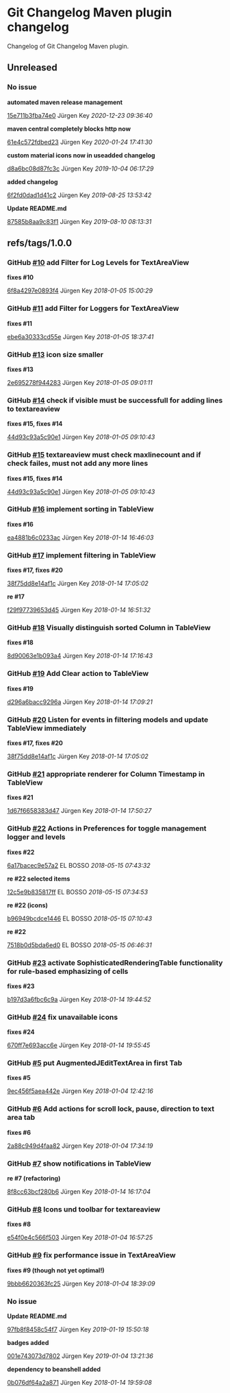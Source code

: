 # Git Changelog Maven plugin changelog

Changelog of Git Changelog Maven plugin.

## Unreleased
### No issue

**automated maven release management**


[15e711b3fba74e0](https://github.com/elbosso/jconsole-plugin-log4j-jmx/commit/15e711b3fba74e0) Jürgen Key *2020-12-23 09:36:40*

**maven central completely blocks http now**


[61e4c572fdbed23](https://github.com/elbosso/jconsole-plugin-log4j-jmx/commit/61e4c572fdbed23) Jürgen Key *2020-01-24 17:41:30*

**custom material icons now in useadded changelog**


[d8a6bc08d87fc3c](https://github.com/elbosso/jconsole-plugin-log4j-jmx/commit/d8a6bc08d87fc3c) Jürgen Key *2019-10-04 06:17:29*

**added changelog**


[6f2fd0dad1d41c2](https://github.com/elbosso/jconsole-plugin-log4j-jmx/commit/6f2fd0dad1d41c2) Jürgen Key *2019-08-25 13:53:42*

**Update README.md**


[87585b8aa9c83f1](https://github.com/elbosso/jconsole-plugin-log4j-jmx/commit/87585b8aa9c83f1) Jürgen Key *2019-08-10 08:13:31*


## refs/tags/1.0.0
### GitHub [#10](https://github.com/elbosso/jconsole-plugin-log4j-jmx/issues/10) add Filter for Log Levels for TextAreaView

**fixes #10**


[6f8a4297e0893f4](https://github.com/elbosso/jconsole-plugin-log4j-jmx/commit/6f8a4297e0893f4) Jürgen Key *2018-01-05 15:00:29*


### GitHub [#11](https://github.com/elbosso/jconsole-plugin-log4j-jmx/issues/11) add Filter for Loggers for TextAreaView

**fixes #11**


[ebe6a30333cd55e](https://github.com/elbosso/jconsole-plugin-log4j-jmx/commit/ebe6a30333cd55e) Jürgen Key *2018-01-05 18:37:41*


### GitHub [#13](https://github.com/elbosso/jconsole-plugin-log4j-jmx/issues/13) icon size smaller

**fixes #13**


[2e695278f944283](https://github.com/elbosso/jconsole-plugin-log4j-jmx/commit/2e695278f944283) Jürgen Key *2018-01-05 09:01:11*


### GitHub [#14](https://github.com/elbosso/jconsole-plugin-log4j-jmx/issues/14) check if visible must be successfull for adding lines to textareaview

**fixes #15, fixes #14**


[44d93c93a5c90e1](https://github.com/elbosso/jconsole-plugin-log4j-jmx/commit/44d93c93a5c90e1) Jürgen Key *2018-01-05 09:10:43*


### GitHub [#15](https://github.com/elbosso/jconsole-plugin-log4j-jmx/issues/15) textareaview must check maxlinecount and if check failes, must not add any more lines 

**fixes #15, fixes #14**


[44d93c93a5c90e1](https://github.com/elbosso/jconsole-plugin-log4j-jmx/commit/44d93c93a5c90e1) Jürgen Key *2018-01-05 09:10:43*


### GitHub [#16](https://github.com/elbosso/jconsole-plugin-log4j-jmx/issues/16) implement sorting in TableView

**fixes #16**


[ea4881b6c0233ac](https://github.com/elbosso/jconsole-plugin-log4j-jmx/commit/ea4881b6c0233ac) Jürgen Key *2018-01-14 16:46:03*


### GitHub [#17](https://github.com/elbosso/jconsole-plugin-log4j-jmx/issues/17) implement filtering in TableView

**fixes #17, fixes #20**


[38f75dd8e14af1c](https://github.com/elbosso/jconsole-plugin-log4j-jmx/commit/38f75dd8e14af1c) Jürgen Key *2018-01-14 17:05:02*

**re #17**


[f29f97739653d45](https://github.com/elbosso/jconsole-plugin-log4j-jmx/commit/f29f97739653d45) Jürgen Key *2018-01-14 16:51:32*


### GitHub [#18](https://github.com/elbosso/jconsole-plugin-log4j-jmx/issues/18) Visually distinguish sorted Column in TableView

**fixes #18**


[8d90063e1b093a4](https://github.com/elbosso/jconsole-plugin-log4j-jmx/commit/8d90063e1b093a4) Jürgen Key *2018-01-14 17:16:43*


### GitHub [#19](https://github.com/elbosso/jconsole-plugin-log4j-jmx/issues/19) Add Clear action to TableView

**fixes #19**


[d296a6bacc9296a](https://github.com/elbosso/jconsole-plugin-log4j-jmx/commit/d296a6bacc9296a) Jürgen Key *2018-01-14 17:09:21*


### GitHub [#20](https://github.com/elbosso/jconsole-plugin-log4j-jmx/issues/20) Listen for events in filtering models and update TableView immediately

**fixes #17, fixes #20**


[38f75dd8e14af1c](https://github.com/elbosso/jconsole-plugin-log4j-jmx/commit/38f75dd8e14af1c) Jürgen Key *2018-01-14 17:05:02*


### GitHub [#21](https://github.com/elbosso/jconsole-plugin-log4j-jmx/issues/21) appropriate renderer for Column Timestamp in TableView

**fixes #21**


[1d67f6658383d47](https://github.com/elbosso/jconsole-plugin-log4j-jmx/commit/1d67f6658383d47) Jürgen Key *2018-01-14 17:50:27*


### GitHub [#22](https://github.com/elbosso/jconsole-plugin-log4j-jmx/issues/22) Actions in Preferences for toggle management logger and levels

**fixes #22**


[6a17bacec9e57a2](https://github.com/elbosso/jconsole-plugin-log4j-jmx/commit/6a17bacec9e57a2) EL BOSSO *2018-05-15 07:43:32*

**re #22 selected items**


[12c5e9b835817ff](https://github.com/elbosso/jconsole-plugin-log4j-jmx/commit/12c5e9b835817ff) EL BOSSO *2018-05-15 07:34:53*

**re #22 (icons)**


[b96949bcdce1446](https://github.com/elbosso/jconsole-plugin-log4j-jmx/commit/b96949bcdce1446) EL BOSSO *2018-05-15 07:10:43*

**re #22**


[7518b0d5bda6ed0](https://github.com/elbosso/jconsole-plugin-log4j-jmx/commit/7518b0d5bda6ed0) EL BOSSO *2018-05-15 06:46:31*


### GitHub [#23](https://github.com/elbosso/jconsole-plugin-log4j-jmx/issues/23) activate SophisticatedRenderingTable functionality for rule-based emphasizing of cells

**fixes #23**


[b197d3a6fbc6c9a](https://github.com/elbosso/jconsole-plugin-log4j-jmx/commit/b197d3a6fbc6c9a) Jürgen Key *2018-01-14 19:44:52*


### GitHub [#24](https://github.com/elbosso/jconsole-plugin-log4j-jmx/issues/24) fix unavailable icons

**fixes #24**


[670ff7e693acc6e](https://github.com/elbosso/jconsole-plugin-log4j-jmx/commit/670ff7e693acc6e) Jürgen Key *2018-01-14 19:55:45*


### GitHub [#5](https://github.com/elbosso/jconsole-plugin-log4j-jmx/issues/5) put AugmentedJEditTextArea in first Tab

**fixes #5**


[9ec456f5aea442e](https://github.com/elbosso/jconsole-plugin-log4j-jmx/commit/9ec456f5aea442e) Jürgen Key *2018-01-04 12:42:16*


### GitHub [#6](https://github.com/elbosso/jconsole-plugin-log4j-jmx/issues/6) Add actions for scroll lock, pause, direction to text area tab

**fixes #6**


[2a88c949d4faa82](https://github.com/elbosso/jconsole-plugin-log4j-jmx/commit/2a88c949d4faa82) Jürgen Key *2018-01-04 17:34:19*


### GitHub [#7](https://github.com/elbosso/jconsole-plugin-log4j-jmx/issues/7) show notifications in TableView

**re #7 (refactoring)**


[8f8cc63bcf280b6](https://github.com/elbosso/jconsole-plugin-log4j-jmx/commit/8f8cc63bcf280b6) Jürgen Key *2018-01-14 16:17:04*


### GitHub [#8](https://github.com/elbosso/jconsole-plugin-log4j-jmx/issues/8) Icons und toolbar for textareaview

**fixes #8**


[e54f0e4c566f503](https://github.com/elbosso/jconsole-plugin-log4j-jmx/commit/e54f0e4c566f503) Jürgen Key *2018-01-04 16:57:25*


### GitHub [#9](https://github.com/elbosso/jconsole-plugin-log4j-jmx/issues/9) fix performance issue in TextAreaView

**fixes #9 (though not yet optimal!)**


[9bbb6620363fc25](https://github.com/elbosso/jconsole-plugin-log4j-jmx/commit/9bbb6620363fc25) Jürgen Key *2018-01-04 18:39:09*


### No issue

**Update README.md**


[97fb8f8458c54f7](https://github.com/elbosso/jconsole-plugin-log4j-jmx/commit/97fb8f8458c54f7) Jürgen Key *2019-01-19 15:50:18*

**badges added**


[001e743073d7802](https://github.com/elbosso/jconsole-plugin-log4j-jmx/commit/001e743073d7802) Jürgen Key *2019-01-04 13:21:36*

**dependency to beanshell added**


[0b076df64a2a871](https://github.com/elbosso/jconsole-plugin-log4j-jmx/commit/0b076df64a2a871) Jürgen Key *2018-01-14 19:59:08*


